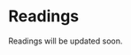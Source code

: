 # Readings

Readings will be updated soon.

<!-- ## Suggested Readings

Note that you should consider the suggested readings as supplementary to the lecture notes and videos.
They are here if you need an additional resource to reference.
I do **NOT** suggest you read every word of the suggested readings.

This week the readings are listed below:

<label><input type="checkbox" id="week01_reading1" class="box"> **[Automated Version Control](https://swcarpentry.github.io/git-novice/01-basics/index.html)** </input></label>

<label><input type="checkbox" id="week01_reading2" class="box"> **[Setting Up Git](https://swcarpentry.github.io/git-novice/02-setup/index.html)** </input></label>

<label><input type="checkbox" id="week01_reading3" class="box"> **[Tracking Changes](https://swcarpentry.github.io/git-novice/04-changes/index.html)** </input></label>

<label><input type="checkbox" id="week01_reading4" class="box"> **[Introducing the Shell](http://swcarpentry.github.io/shell-novice/01-intro/index.html)** </input></label>

<label><input type="checkbox" id="week01_reading5" class="box"> **[Navigating files and directories](http://swcarpentry.github.io/shell-novice/02-filedir/index.html)** </input></label>

<label><input type="checkbox" id="week01_reading6" class="box"> **[Working with files and directories](http://swcarpentry.github.io/shell-novice/03-create/index.html)** </input></label>

## Additional Readings

These readings are recommended if you would like to explore the topic further and in more depth, but are (generally) outside the scope of this class.

<label><input type="checkbox" id="week01_reading7" class="box"> **[Exploring History](https://swcarpentry.github.io/git-novice/05-history/index.html)** </input></label>

<label><input type="checkbox" id="week01_reading8" class="box"> **[Ignoring Things](https://swcarpentry.github.io/git-novice/06-ignore/index.html)** </input></label>

<label><input type="checkbox" id="week01_reading9" class="box"> **[Remotes in GitHub](https://swcarpentry.github.io/git-novice/07-github/index.html)** </input></label

<label><input type="checkbox" id="week01_reading10" class="box"> **[Collaborating in GitHub](https://swcarpentry.github.io/git-novice/08-collab/index.html)** </input></label

<label><input type="checkbox" id="week01_reading11" class="box"> **[Conflicts](https://swcarpentry.github.io/git-novice/09-conflict/index.html)** </input></label -->

